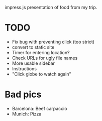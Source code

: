 impress.js presentation of food from my trip.

# TODO

* Fix bug with preventing click (too strict)
* convert to static site
* Timer for entering location?
* Check URLs for ugly file names
* More usable sidebar
* Instructions
* "Click globe to watch again"

# Bad pics

* Barcelona: Beef carpaccio
* Munich: Pizza
